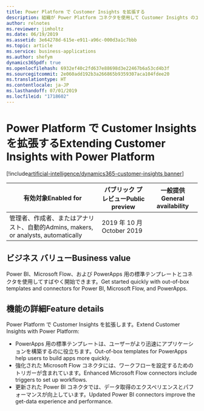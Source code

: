 ```yaml
---
title: Power Platform で Customer Insights を拡張する
description: 組織が Power Platform コネクタを使用して Customer Insights のエクスペリエンスを調整および拡張できるようにします。 
author: relnotes
ms.reviewer: jimholtz
ms.date: 06/19/2019
ms.assetid: 3e64278d-615e-e911-a96c-000d3a1c7bbb
ms.topic: article
ms.service: business-applications
ms.author: shefym
dynamics365pdf: true
ms.openlocfilehash: 6932ef40c2fd637e88698d3e22467b6a53cd4b3f
ms.sourcegitcommit: 2e060add192b3a266865b9359307aca104fdee20
ms.translationtype: HT
ms.contentlocale: ja-JP
ms.lasthandoff: 07/01/2019
ms.locfileid: "1718602"
---
```

# <a name="extending-customer-insights-with-power-platform"></a><span data-ttu-id="32f31-103">Power Platform で Customer Insights を拡張する</span><span class="sxs-lookup"><span data-stu-id="32f31-103">Extending Customer Insights with Power Platform</span></span>
[!include[artificial-intelligence/dynamics365-customer-insights banner](../includes/artificial-intelligence/dynamics365-customer-insights.md)]

| <span data-ttu-id="32f31-104">有効対象</span><span class="sxs-lookup"><span data-stu-id="32f31-104">Enabled for</span></span>    |  <span data-ttu-id="32f31-105">パブリック プレビュー</span><span class="sxs-lookup"><span data-stu-id="32f31-105">Public preview</span></span> | <span data-ttu-id="32f31-106">一般提供</span><span class="sxs-lookup"><span data-stu-id="32f31-106">General availability</span></span> | 
| ---------- | ---------- |---------- |
|<span data-ttu-id="32f31-107">管理者、作成者、またはアナリスト、自動的</span><span class="sxs-lookup"><span data-stu-id="32f31-107">Admins, makers, or analysts, automatically</span></span>|<span data-ttu-id="32f31-108">2019 年 10 月</span><span class="sxs-lookup"><span data-stu-id="32f31-108">October 2019</span></span>| |


## <a name="business-value"></a><span data-ttu-id="32f31-109">ビジネス バリュー</span><span class="sxs-lookup"><span data-stu-id="32f31-109">Business value</span></span>
<!-- bv start -->
<span data-ttu-id="32f31-110">Power BI、Microsoft Flow、および PowerApps 用の標準テンプレートとコネクタを使用してすばやく開始できます。</span><span class="sxs-lookup"><span data-stu-id="32f31-110">Get started quickly with out-of-box templates and connectors for Power BI, Microsoft Flow, and PowerApps.</span></span>

<!-- bv end -->



## <a name="feature-details"></a><span data-ttu-id="32f31-111">機能の詳細</span><span class="sxs-lookup"><span data-stu-id="32f31-111">Feature details</span></span>
<!--feature detail start -->
<span data-ttu-id="32f31-112">Power Platform で Customer Insights を拡張します。</span><span class="sxs-lookup"><span data-stu-id="32f31-112">Extend Customer Insights with Power Platform:</span></span>

- <span data-ttu-id="32f31-113">PowerApps 用の標準テンプレートは、ユーザーがより迅速にアプリケーションを構築するのに役立ちます。</span><span class="sxs-lookup"><span data-stu-id="32f31-113">Out-of-box templates for PowerApps help users to build apps more quickly.</span></span>
- <span data-ttu-id="32f31-114">強化された Microsoft Flow コネクタには、ワークフローを設定するためのトリガーが含まれています。</span><span class="sxs-lookup"><span data-stu-id="32f31-114">Enhanced Microsoft Flow connectors include triggers to set up workflows.</span></span>
- <span data-ttu-id="32f31-115">更新された Power BI コネクタでは、データ取得のエクスペリエンスとパフォーマンスが向上しています。</span><span class="sxs-lookup"><span data-stu-id="32f31-115">Updated Power BI connectors improve the get-data experience and performance.</span></span>
<!--feature detail end -->










